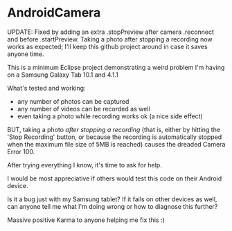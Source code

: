 AndroidCamera
=============

UPDATE: Fixed by adding an extra .stopPreview after camera .reconnect and before .startPreview. Taking a photo
after stopping a recording now works as expected; I'll keep this github project around in case it saves anyone time.

This is a minimum Eclipse project demonstrating a weird problem I'm having on a Samsung Galaxy Tab 10.1 and 4.1.1

What's tested and working:

- any number of photos can be captured
- any number of videos can be recorded as well
- even taking a photo while recording works ok (a nice side effect)

BUT, taking a photo *after stopping a recording* (that is, either by hitting the 'Stop Recording' button,
or because the recording is automatically stopped when the maximum file size of 5MB is reached) causes the dreaded
Camera Error 100.

After trying everything I know, it's time to ask for help.

I would be most appreciative if others would test this code on their Android device.

Is it a bug just with my Samsung tablet? If it fails on other devices as well, can anyone tell me
what I'm doing wrong or how to diagnose this further?

Massive positive Karma to anyone helping me fix this :)

